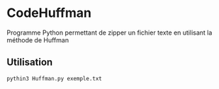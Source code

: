 # CodeHuffman
Programme Python permettant de zipper un fichier texte en utilisant la méthode de Huffman

## Utilisation
```
pythin3 Huffman.py exemple.txt
```
